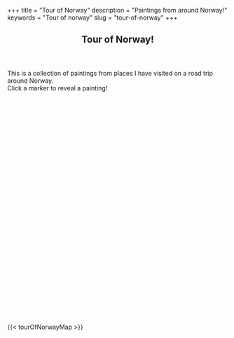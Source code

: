 +++
title = "Tour of Norway"
description = "Paintings from around Norway!"
keywords = "Tour of norway"
slug = "tour-of-norway"
+++

 <link rel="stylesheet" href="https://unpkg.com/leaflet@1.6.0/dist/leaflet.css"
   integrity="sha512-xwE/Az9zrjBIphAcBb3F6JVqxf46+CDLwfLMHloNu6KEQCAWi6HcDUbeOfBIptF7tcCzusKFjFw2yuvEpDL9wQ=="
   crossorigin=""/>
 <script src="https://unpkg.com/leaflet@1.6.0/dist/leaflet.js"
   integrity="sha512-gZwIG9x3wUXg2hdXF6+rVkLF/0Vi9U8D2Ntg4Ga5I5BZpVkVxlJWbSQtXPSiUTtC0TjtGOmxa1AJPuV0CPthew=="
   crossorigin=""></script>

<section id="portfolio" class="two">
	<div class="container">
        <header>
			<h2>Tour of Norway!</h2>
		</header>
		<p>
			This is a collection of paintings from places I have visited on a road trip around Norway.<br>
			Click a marker to reveal a painting!
		</p>
		<div id="mapid" style="height:500px; z-index: 0;"></div>
	</div>
</section>

{{< tourOfNorwayMap >}}
